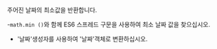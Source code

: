 주어진 날짜의 최소값을 반환합니다.

-`math.min ()`와 함께 ES6 스프레드 구문을 사용하여 최소 날짜 값을 찾으십시오.
- '날짜'생성자를 사용하여 '날짜'객체로 변환하십시오.